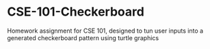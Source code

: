 # CSE-101-Checkerboard
Homework assignment for CSE 101, designed to tun user inputs into a generated checkerboard pattern using turtle graphics
